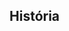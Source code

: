 ## História

<!-- ![ash_island](https://github.com/UnBParadigmas2023-1-Turma02/2023.1_G3_Logico_DetetiveProkemon/assets/56610229/0e1fb497-170f-42f6-88e3-337ec09b669e) -->
